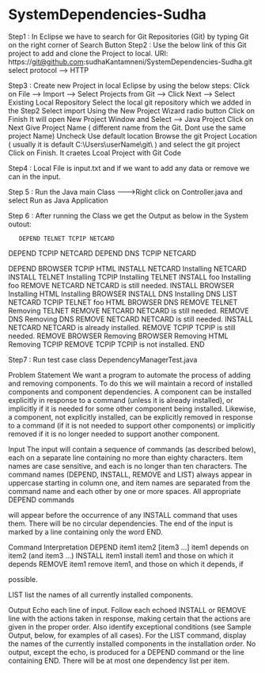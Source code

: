 # SystemDependencies-Sudha

Step1 :  In Eclipse we have to search for Git Repositories (Git) by typing Git on the right corner of Search Button
Step2 :  Use the below link of this Git project to add and clone the Project to local.
          URI: 
          https://git@github.com:sudhaKantamneni/SystemDependencies-Sudha.git
          select protocol  -->  HTTP
        
Step3 : Create new Project in local Eclipse by using the below steps:
        Click on File --> Import --> Select  Projects from Git --> Click Next --> Select Existing Local Repository
        Select the local git repository which we added in the Step2
        Select import Using the New Project Wizard radio button
        Click on Finish
        It will open New Project Window and Select --> Java Project
        Click on Next
        Give Project Name ( different name from the Git. Dont use the same project Name)
        Uncheck Use default location
        Browse the git Project Location ( usually it is default C:\Users\userName\git\ ) and select the git project
        Click on Finish.
        It craetes Lcoal Project with Git Code
        
 Step4 : Local File is input.txt and if we want to add any data or remove we can in the input.
 
 Step 5 : Run the Java main Class  --->Right click on Controller.java and select Run as Java Application
 
 Step 6 : After running the Class we get the Output as below in the System outout:
 
 
       DEPEND TELNET TCPIP NETCARD
DEPEND TCPIP NETCARD
DEPEND DNS TCPIP NETCARD

DEPEND BROWSER TCPIP HTML
INSTALL NETCARD
Installing NETCARD
INSTALL TELNET
Installing TCPIP
Installing TELNET
INSTALL foo
Installing foo
REMOVE NETCARD
NETCARD is still needed.
INSTALL BROWSER
Installing HTML
Installing BROWSER
INSTALL DNS
Installing DNS
LIST
NETCARD
TCPIP
TELNET
foo
HTML
BROWSER
DNS
REMOVE TELNET
Removing TELNET
REMOVE NETCARD
NETCARD is still needed.
REMOVE DNS
Removing DNS
REMOVE NETCARD
NETCARD is still needed.
INSTALL NETCARD
NETCARD is already installed.
REMOVE TCPIP
TCPIP is still needed.
REMOVE BROWSER
Removing BROWSER
Removing HTML
Removing TCPIP
REMOVE TCPIP
TCPIP is not installed.
END

Step7 : Run test case class DependencyManagerTest.java


Problem Statement
We want a program to automate the process of adding and removing components. To do this
we will maintain a record of installed components and component dependencies. A
component can be installed explicitly in response to a command (unless it is already installed),
or implicitly if it is needed for some other component being installed. Likewise, a component,
not explicitly installed, can be explicitly removed in response to a command (if it is not needed
to support other components) or implicitly removed if it is no longer needed to support
another component.

Input
The input will contain a sequence of commands (as described below), each on a separate line
containing no more than eighty characters. Item names are case sensitive, and each is no
longer than ten characters. The command names (DEPEND, INSTALL, REMOVE and LIST)
always appear in uppercase starting in column one, and item names are separated from the
command name and each other by one or more spaces. All appropriate DEPEND commands

will appear before the occurrence of any INSTALL command that uses them. There will be no
circular dependencies. The end of the input is marked by a line containing only the word END.

Command Interpretation
DEPEND item1 item2 [item3 ...] item1 depends on item2 (and item3 ...)
INSTALL item1 install item1 and those on which it depends
REMOVE item1 remove item1, and those on which it depends, if

possible.

LIST list the names of all currently installed components.

Output
Echo each line of input. Follow each echoed INSTALL or REMOVE line with the actions taken
in response, making certain that the actions are given in the proper order. Also identify
exceptional conditions (see Sample Output, below, for examples of all cases). For the LIST
command, display the names of the currently installed components in the installation order.
No output, except the echo, is produced for a DEPEND command or the line containing END.
There will be at most one dependency list per item.

